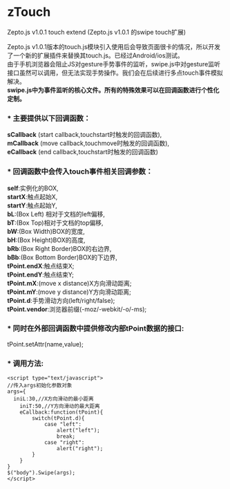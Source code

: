 zTouch
======

Zepto.js v1.0.1   touch extend (Zepto.js v1.0.1 的swipe touch扩展)

Zepto.js v1.0.1版本的touch.js模块引入使用后会导致页面很卡的情况，所以开发了一个新的扩展插件来替换其touch.js。已经过Android/ios测试。<br/>
由于手机浏览器会阻止JS对gesture手势事件的监听，swipe.js中对gesture监听接口虽然可以调用，但无法实现手势操作。我们会在后续进行多点touch事件模拟解决。<br>
<b>swipe.js中为事件监听的核心文件。所有的特殊效果可以在回调函数进行个性化定制。</b><br/>
### * 主要提供以下回调函数：<br/>
<b>sCallback</b> (start callback,touchstart时触发的回调函数),<br/>
<b>mCallback</b> (move callback,touchmove时触发的回调函数),<br/>
<b>eCallback</b> (end callback,touchstart时触发的回调函数)<br/>

### * 回调函数中会传入touch事件相关回调参数：<br/>
<b>self</b>:实例化的BOX,<br/>
<b>startX</b>:触点起始X,<br/>
<b>startY</b>:触点起始Y,<br/>
<b>bL</b>:(Box Left) 相对于文档的left偏移,<br/>
<b>bT</b>:(Box Top)相对于文档的top偏移,<br/>
<b>bW</b>:(Box Width)BOX的宽度,<br/>
<b>bH</b>:(Box Height)BOX的高度,<br/>
<b>bRb</b>:(Box Right Border)BOX的右边界,<br/>
<b>bBb</b>:(Box Bottom Border)BOX的下边界,<br/>
<b>tPoint.endX</b>:触点结束X;<br/>
<b>tPoint.endY</b>:触点结束Y;<br/>
<b>tPoint.mX</b>:(move x distance)X方向滑动距离;<br/>
<b>tPoint.mY</b>:(move y distance)Y方向滑动距离;<br/>
<b>tPoint.d</b>:手势滑动方向(left/right/false);<br/>
<b>tPoint.vendor</b>:浏览器前缀(-moz/-webkit/-o/-ms);<br/>

### * 同时在外部回调函数中提供修改内部tPoint数据的接口:<br/>
tPoint.setAttr(name,value);<br/>

### * 调用方法:<br/>
    <script type="text/javascript">
    //传入args初始化参数对象
    args={
      iniL:30,//X方向滑动的最小距离
    	iniT:50,//Y方向滑动的最大距离
    	eCallback:function(tPoint){
    		switch(tPoint.d){
    			case "left":
    				alert("left");
    				break;
    			case "right":
    				alert("right");
    		}
    	}
    }
    $("body").Swipe(args); 
    </script>
